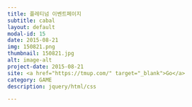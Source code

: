 ```yaml
---
title: 플레티넘 이벤트페이지
subtitle: cabal
layout: default
modal-id: 15
date: 2015-08-21
img: 150821.png
thumbnail: 150821.jpg
alt: image-alt
project-date: 2015-08-21
site: <a href="https://tmup.com/" target="_blank">Go</a>
category: GAME
description: jquery/html/css

---
```

